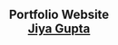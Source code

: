 <h2 align="center">
  Portfolio Website<br/>
  <a href="https://jiya-porfolio.netlify.app/" target="_blank">Jiya Gupta</a>
</h2>

